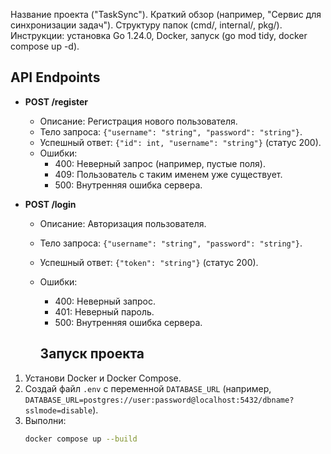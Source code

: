 Название проекта ("TaskSync").
Краткий обзор (например, "Сервис для синхронизации задач").
Структуру папок (cmd/, internal/, pkg/).
Инструкции: установка Go 1.24.0, Docker, запуск (go mod tidy, docker compose up -d).

## API Endpoints

- **POST /register**
  - Описание: Регистрация нового пользователя.
  - Тело запроса: `{"username": "string", "password": "string"}`.
  - Успешный ответ: `{"id": int, "username": "string"}` (статус 200).
  - Ошибки:
    - 400: Неверный запрос (например, пустые поля).
    - 409: Пользователь с таким именем уже существует.
    - 500: Внутренняя ошибка сервера.

- **POST /login**
  - Описание: Авторизация пользователя.
  - Тело запроса: `{"username": "string", "password": "string"}`.
  - Успешный ответ: `{"token": "string"}` (статус 200).
  - Ошибки:
    - 400: Неверный запрос.
    - 401: Неверный пароль.
    - 500: Внутренняя ошибка сервера.

    ## Запуск проекта

1. Установи Docker и Docker Compose.
2. Создай файл `.env` с переменной `DATABASE_URL` (например, `DATABASE_URL=postgres://user:password@localhost:5432/dbname?sslmode=disable`).
3. Выполни:
   ```bash
   docker compose up --build